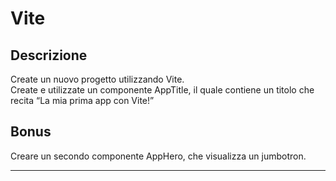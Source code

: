 # Vite

## Descrizione

Create un nuovo progetto utilizzando Vite.  
Create e utilizzate un componente AppTitle, il quale contiene un titolo che recita “La mia prima app con Vite!”

## Bonus

Creare un secondo componente AppHero, che visualizza un jumbotron.

---